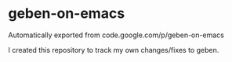 # geben-on-emacs
Automatically exported from code.google.com/p/geben-on-emacs

I created this repository to track my own changes/fixes to geben.
